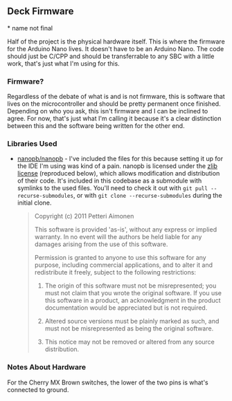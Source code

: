 ## Deck Firmware

\* name not final

Half of the project is the physical hardware itself. This is where the firmware for the Arduino Nano lives. It doesn't have to be an Arduino Nano. The code should just be C/CPP and should be transferrable to any SBC with a little work, that's just what I'm using for this.

### Firmware?

Regardless of the debate of what is and is not firmware, this is software that lives on the microcontroller and should be pretty permanent once finished. Depending on who you ask, this isn't firmware and I can be inclined to agree. For now, that's just what I'm calling it because it's a clear distinction between this and the software being written for the other end.

### Libraries Used
- [nanopb/nanopb](https://github.com/nanopb/nanopb) - I've included the files for this because setting it up for the IDE I'm using was kind of a pain. nanopb is licensed under the [zlib license](https://github.com/nanopb/nanopb/blob/master/LICENSE.txt) (reproduced below), which allows modification and distribution of their code. It's included in this codebase as a submodule with symlinks to the used files. You'll need to check it out with `git pull --recurse-submodules`, or with `git clone --recurse-submodules` during the initial clone. 
    > Copyright (c) 2011 Petteri Aimonen <jpa at nanopb.mail.kapsi.fi>
    >
    > This software is provided 'as-is', without any express or 
    > implied warranty. In no event will the authors be held liable 
    > for any damages arising from the use of this software.
    > 
    > Permission is granted to anyone to use this software for any 
    > purpose, including commercial applications, and to alter it and 
    > redistribute it freely, subject to the following restrictions:
    > 
    > 1. The origin of this software must not be misrepresented; you 
    >    must not claim that you wrote the original software. If you use 
    >    this software in a product, an acknowledgment in the product 
    >    documentation would be appreciated but is not required.
    > 
    > 2. Altered source versions must be plainly marked as such, and 
    >    must not be misrepresented as being the original software.
    > 
    > 3. This notice may not be removed or altered from any source 
    >    distribution.

### Notes About Hardware
For the Cherry MX Brown switches, the lower of the two pins is what's connected to ground.